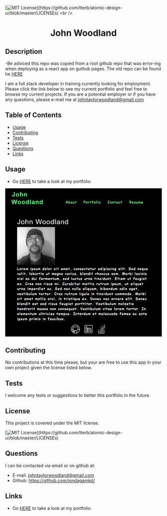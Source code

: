 [![MIT License](https://img.shields.io/apm/l/atomic-design-ui.svg?)](https://github.com/tterb/atomic-design-ui/blob/master/LICENSEs)
<br />
<p align="center">
  <h1 align="center">John Woodland</h1>
</p>

## Description 

-Be adviced this repo was copied from a root github repo that was error-ing when deploying as a react app on guthub pages.  The old repo can be found he [HERE](https://jondagamkd.github.io/)

I am a full stack developer in training currently looking for employment.  Please click the link below to see my current portfolio and feel free to browse my current projects.  If you are a potential employer or if you have any questions, please e-mail me at <johntaylorwoodland@gmail.com>


## Table of Contents

* [Usage](#usage)
* [Contributing](#contributing)
* [Tests](#tests)
* [License](#license)
* [Questions](#questions)
* [Links](#links)


## Usage 

- Go [HERE](https://jondagamkd.github.io/react_portfolio) to take a look at my portfolio.

[![screenshot](./src/assets/img/screenshot.jpg)](https://jondagamkd.github.io/react_portfolio)


## Contributing

No contributions at this time please, but your are free to use this app in your own project given the license listed below.


## Tests

I welcome any tests or suggestions to better this portfolio in the future.


## License

This project is covered under the MIT license.

[![MIT License](https://img.shields.io/apm/l/atomic-design-ui.svg?)](https://github.com/tterb/atomic-design-ui/blob/master/LICENSEs)


## Questions

I can be contacted via email or on github at:

* E-mail: johntaylorwoodland@gmail.com
* Github: https://github.com/jondagamkd/

## Links

- Go [HERE](https://jondagamkd.github.io/react_portfolio) to take a look at my portfolio.